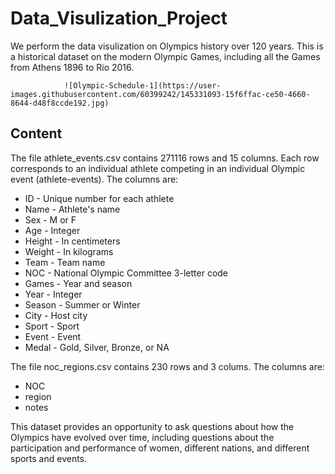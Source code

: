 # Data_Visulization_Project
We perform the data visulization on Olympics history over 120 years. This is a historical dataset on the modern Olympic Games, including all the Games from Athens 1896 to Rio 2016.

                ![Olympic-Schedule-1](https://user-images.githubusercontent.com/60399242/145331093-15f6ffac-ce50-4660-8644-d48f8ccde192.jpg)

## Content

The file athlete_events.csv contains 271116 rows and 15 columns. Each row corresponds to an individual athlete competing in an individual Olympic event (athlete-events). The columns are:

- ID - Unique number for each athlete
- Name - Athlete's name
- Sex - M or F
- Age - Integer
- Height - In centimeters
- Weight - In kilograms
- Team - Team name
- NOC - National Olympic Committee 3-letter code
- Games - Year and season
- Year - Integer
- Season - Summer or Winter
- City - Host city
- Sport - Sport
- Event - Event
- Medal - Gold, Silver, Bronze, or NA

The file noc_regions.csv contains 230 rows and 3 colums. The columns are:
- NOC
- region
- notes

This dataset provides an opportunity to ask questions about how the Olympics have evolved over time, including questions about the participation and performance of women, different nations, and different sports and events.
